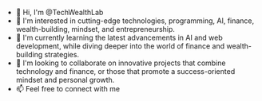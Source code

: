 - 👋 Hi, I'm @TechWealthLab
- 👀 I'm interested in cutting-edge technologies, programming, AI, finance, wealth-building, mindset, and entrepreneurship.
- 🌱 I'm currently learning the latest advancements in AI and web development, while diving deeper into the world of finance and wealth-building strategies.
- 🤝 I'm looking to collaborate on innovative projects that combine technology and finance, or those that promote a success-oriented mindset and personal growth.
- 📫 Feel free to connect with me
